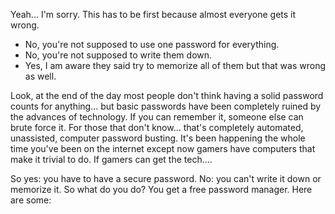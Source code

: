 Yeah... I'm sorry. This has to be first because almost everyone gets it wrong. 

  - No, you're not supposed to use one password for everything.
  - No, you're not supposed to write them down.
  - Yes, I am aware they said try to memorize all of them but that was wrong as well.

Look, at the end of the day most people don't think having a solid password counts for anything... but basic passwords have been completely ruined by the advances of technology. If you can remember it, someone else can brute force it. For those that don't know... that's completely automated, unassisted, computer password busting. It's been happening the whole time you've been on the internet except now gamers have computers that make it trivial to do. If gamers can get the tech....

So yes: you have to have a secure password. No: you can't write it down or memorize it. So what do you do? You get a free password manager. Here are some:
